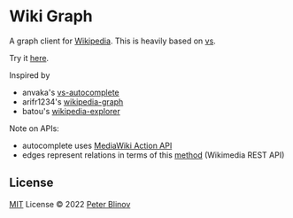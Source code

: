 # Wiki Graph

A graph client for [Wikipedia](https://www.wikipedia.org/). This is heavily based on [vs](https://github.com/anvaka/vs).

Try it [here](https://blinpete.github.io/wiki-graph).

Inspired by

- anvaka's [vs-autocomplete](https://anvaka.github.io/vs/?query=)
- arifr1234's [wikipedia-graph](https://arifr1234.github.io/wikipedia-graph/)
- batou's [wikipedia-explorer](https://batou.xyz/explorer/)

Note on APIs:

- autocomplete uses [MediaWiki Action API](https://www.mediawiki.org/wiki/API:Main_page)
- edges represent relations in terms of this [method](https://en.wikipedia.org/api/rest_v1/#/Page%20content/getRelatedPages) (Wikimedia REST API)

## License

[MIT](./LICENSE) License © 2022 [Peter Blinov](https://github.com/blinpete)
